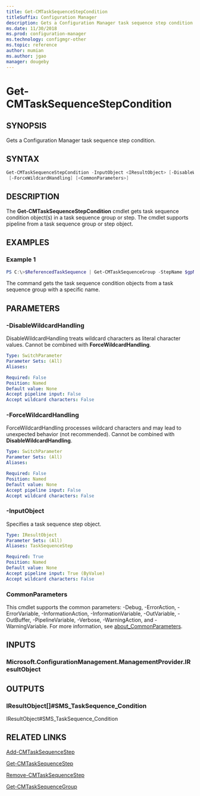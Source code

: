 ```yaml
---
title: Get-CMTaskSequenceStepCondition
titleSuffix: Configuration Manager
description: Gets a Configuration Manager task sequence step condition.
ms.date: 11/30/2018
ms.prod: configuration-manager
ms.technology: configmgr-other
ms.topic: reference
author: mumian
ms.author: jgao
manager: dougeby
---
```


# Get-CMTaskSequenceStepCondition

## SYNOPSIS

Gets a Configuration Manager task sequence step condition.

## SYNTAX

```powershell
Get-CMTaskSequenceStepCondition -InputObject <IResultObject> [-DisableWildcardHandling]
 [-ForceWildcardHandling] [<CommonParameters>]
```

## DESCRIPTION

The **Get-CMTaskSequenceStepCondition** cmdlet gets task sequence condition object(s) in a task sequence group or step.  The cmdlet supports pipeline from a task sequence group or step object.

## EXAMPLES

### Example 1

```powershell
PS C:\>$ReferencedTaskSequence | Get-CMTaskSequenceGroup -StepName $gpName | Get-CMTaskSequenceStepCondition
```
The command gets the task sequence condition objects from a task sequence group with a specific name.

## PARAMETERS

### -DisableWildcardHandling

DisableWildcardHandling treats wildcard characters as literal character values. Cannot be combined with **ForceWildcardHandling**.

```yaml
Type: SwitchParameter
Parameter Sets: (All)
Aliases: 

Required: False
Position: Named
Default value: None
Accept pipeline input: False
Accept wildcard characters: False
```

### -ForceWildcardHandling

ForceWildcardHandling processes wildcard characters and may lead to unexpected behavior (not recommended). Cannot be combined with **DisableWildcardHandling**.

```yaml
Type: SwitchParameter
Parameter Sets: (All)
Aliases: 

Required: False
Position: Named
Default value: None
Accept pipeline input: False
Accept wildcard characters: False
```

### -InputObject

Specifies a task sequence step object.

```yaml
Type: IResultObject
Parameter Sets: (All)
Aliases: TaskSequenceStep

Required: True
Position: Named
Default value: None
Accept pipeline input: True (ByValue)
Accept wildcard characters: False
```

### CommonParameters

This cmdlet supports the common parameters: -Debug, -ErrorAction, -ErrorVariable, -InformationAction, -InformationVariable, -OutVariable, -OutBuffer, -PipelineVariable, -Verbose, -WarningAction, and -WarningVariable. For more information, see [about_CommonParameters](http://go.microsoft.com/fwlink/?LinkID=113216).

## INPUTS

### Microsoft.ConfigurationManagement.ManagementProvider.IResultObject

## OUTPUTS

### IResultObject[]#SMS_TaskSequence_Condition

IResultObject#SMS_TaskSequence_Condition

## RELATED LINKS

[Add-CMTaskSequenceStep](./Add-CMTaskSequenceStep.md)

[Get-CMTaskSequenceStep](./Get-CMTaskSequenceStep.md)

[Remove-CMTaskSequenceStep](./Remove-CMTaskSequenceStep.md)

[Get-CMTaskSequenceGroup](./Get-CMTaskSequenceGroup.md)